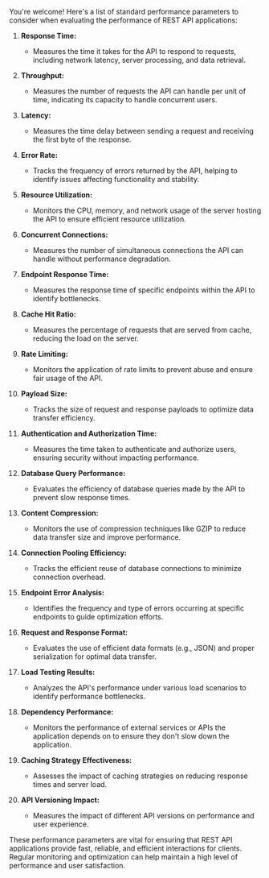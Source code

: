 You're welcome! Here's a list of standard performance parameters to consider when evaluating the performance of REST API applications:

1. **Response Time:**
   - Measures the time it takes for the API to respond to requests, including network latency, server processing, and data retrieval.

2. **Throughput:**
   - Measures the number of requests the API can handle per unit of time, indicating its capacity to handle concurrent users.

3. **Latency:**
   - Measures the time delay between sending a request and receiving the first byte of the response.

4. **Error Rate:**
   - Tracks the frequency of errors returned by the API, helping to identify issues affecting functionality and stability.

5. **Resource Utilization:**
   - Monitors the CPU, memory, and network usage of the server hosting the API to ensure efficient resource utilization.

6. **Concurrent Connections:**
   - Measures the number of simultaneous connections the API can handle without performance degradation.

7. **Endpoint Response Time:**
   - Measures the response time of specific endpoints within the API to identify bottlenecks.

8. **Cache Hit Ratio:**
   - Measures the percentage of requests that are served from cache, reducing the load on the server.

9. **Rate Limiting:**
   - Monitors the application of rate limits to prevent abuse and ensure fair usage of the API.

10. **Payload Size:**
    - Tracks the size of request and response payloads to optimize data transfer efficiency.

11. **Authentication and Authorization Time:**
    - Measures the time taken to authenticate and authorize users, ensuring security without impacting performance.

12. **Database Query Performance:**
    - Evaluates the efficiency of database queries made by the API to prevent slow response times.

13. **Content Compression:**
    - Monitors the use of compression techniques like GZIP to reduce data transfer size and improve performance.

14. **Connection Pooling Efficiency:**
    - Tracks the efficient reuse of database connections to minimize connection overhead.

15. **Endpoint Error Analysis:**
    - Identifies the frequency and type of errors occurring at specific endpoints to guide optimization efforts.

16. **Request and Response Format:**
    - Evaluates the use of efficient data formats (e.g., JSON) and proper serialization for optimal data transfer.

17. **Load Testing Results:**
    - Analyzes the API's performance under various load scenarios to identify performance bottlenecks.

18. **Dependency Performance:**
    - Monitors the performance of external services or APIs the application depends on to ensure they don't slow down the application.

19. **Caching Strategy Effectiveness:**
    - Assesses the impact of caching strategies on reducing response times and server load.

20. **API Versioning Impact:**
    - Measures the impact of different API versions on performance and user experience.

These performance parameters are vital for ensuring that REST API applications provide fast, reliable, and efficient interactions for clients. Regular monitoring and optimization can help maintain a high level of performance and user satisfaction.
